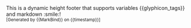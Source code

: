 <footer>
  <div class="text-center">
    This is a dynamic height footer that supports variables {{glyphicon_tags}} and markdown <md>:smile:</md>!
  </div>
  <!-- Support MarkBind by including a link to us on your landing page! -->
  <div class="text-center">
    <small>[Generated by {{MarkBind}} on {{timestamp}}]</small>
  </div>
</footer>
